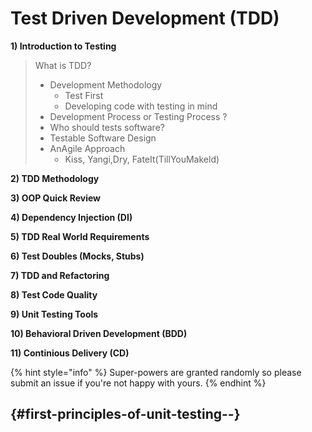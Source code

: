 # Test Driven Development \(TDD\)

**1\) Introduction to Testing**

> What is TDD?
>
> * Development Methodology
>   * Test First
>   * Developing code with testing in mind
> * Development Process or Testing Process ?
> * Who should tests software?
> * Testable Software Design
> * AnAgile Approach
>   * Kiss, Yangi,Dry, FateIt\(TillYouMakeld\)

**2\) TDD Methodology**

**3\) OOP Quick Review**

**4\) Dependency Injection \(DI\)**

**5\) TDD Real World Requirements**

**6\) Test Doubles \(Mocks, Stubs\)**

**7\) TDD and Refactoring**

**8\) Test Code Quality**

**9\) Unit Testing Tools**

**10\) Behavioral Driven Development \(BDD\)**

**11\) Continious Delivery \(CD\)**

{% hint style="info" %}
 Super-powers are granted randomly so please submit an issue if you're not happy with yours.
{% endhint %}





##  {#first-principles-of-unit-testing--}

